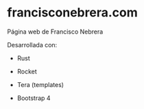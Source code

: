# francisconebrera.com

Página web de Francisco Nebrera

Desarrollada con:

- Rust

- Rocket

- Tera (templates)

- Bootstrap 4
